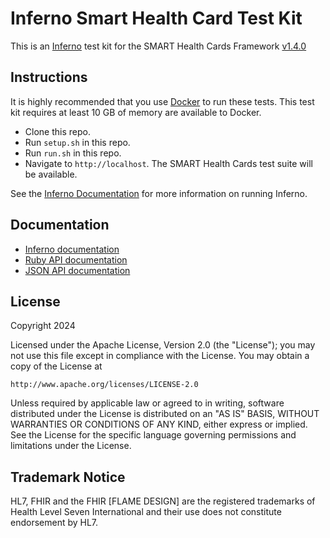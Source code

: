 # Inferno Smart Health Card Test Kit

This is an [Inferno](https://inferno-framework.github.io/) test kit
for the SMART Health Cards Framework [v1.4.0](https://spec.smarthealth.cards/)

## Instructions

It is highly recommended that you use [Docker](https://www.docker.com/) to run
these tests.  This test kit requires at least 10 GB of memory are available to Docker.

- Clone this repo.
- Run `setup.sh` in this repo.
- Run `run.sh` in this repo.
- Navigate to `http://localhost`. The SMART Health Cards test suite will be available.

See the [Inferno Documentation](https://inferno-framework.github.io/docs/)
for more information on running Inferno.

## Documentation
- [Inferno documentation](https://inferno-framework.github.io/docs/)
- [Ruby API documentation](https://inferno-framework.github.io/inferno-core/docs/)
- [JSON API documentation](https://inferno-framework.github.io/inferno-core/api-docs/)

## License
Copyright 2024

Licensed under the Apache License, Version 2.0 (the "License"); you may not use
this file except in compliance with the License. You may obtain a copy of the
License at
```
http://www.apache.org/licenses/LICENSE-2.0
```
Unless required by applicable law or agreed to in writing, software distributed
under the License is distributed on an "AS IS" BASIS, WITHOUT WARRANTIES OR
CONDITIONS OF ANY KIND, either express or implied. See the License for the
specific language governing permissions and limitations under the License.

## Trademark Notice

HL7, FHIR and the FHIR [FLAME DESIGN] are the registered trademarks of Health
Level Seven International and their use does not constitute endorsement by HL7.
